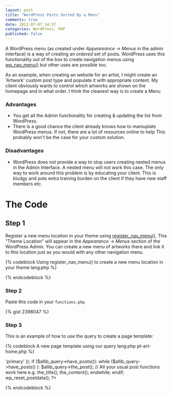 ```yaml
---
layout: post
title: "WordPress Posts Sorted By a Menu"
comments: true
date: 2012-07-07 14:37
categories: WordPress, PHP
published: false
---
```


A WordPress menu (as created under *Appeareance -> Menus* in the admin interface) is a way of creating an *ordered* set of posts. WordPress uses this functionality out of the box to create navigation menus using [wp_nav_menu()](http://codex.wordpress.org/Function_Reference/wp_nav_menu) but other uses are possible too.

As an example, when creating an website for an artist, I might create an 'Artwork' custom post type and populate it with appropriate content. My client obviously wants to control which artworks are shown on the homepage and in what order. I think the cleanest way is to create a Menu

### Advantages

* You get all the Admin functionality for creating & updating the list from WordPress.
* There is a good chance the client already knows how to maniuplate WordPress menus. If not, there are a lot of resources online to help This probably won't be the case for your custom solution.

### Disadvantages

* WordPress does not provide a way to stop users creating nested menus in the Admin Interface. A nested menu will not work this case. The only way to work around this problem is by educating your client. This is kludgy and puts extra training burden on the client if they have new staff members etc.

# The Code

## Step 1

Register a new menu location in your theme using [register_nav_menu()](http://codex.wordpress.org/Template_Tags/register_nav_menu). This "Theme Location" will appear in the *Appearance  -> Menus* section of the WordPress Admin. You can create a new menu of artworks there and link it to this location just as you would with any other navigation menu.

{% codeblock Using register_nav_menu() to create a new menu location in your theme lang:php %}
<?php
  register_nav_menu('artworks', 'Homepage Artworks');
?>
{% endcodeblock %}

### Step 2

 Paste this code in your ```functions.php```

{% gist 2398047 %}

### Step 3
This is an example of how to use the query to create a page template:

{% codeblock A new page template using our query lang:php pt-art-home.php %}
<?php
/**
* Template Name: Artworks Homepage
*/
?>

<?php get_header(); ?>

<?php
  $allib_query = allib_get_posts_from_menu(array(
              'theme_location' => 'primary'
          ));

  if ($allib_query->have_posts()):
    while ($allib_query->have_posts() ): $allib_query->the_post();
      // All your usual post functions work here e.g.
      the_title();
      the_content();
    endwhile;
  endif;

  wp_reset_postdata();
?>

<?php get_sidebar(); ?>
<?php get_footer(); ?>
{% endcodeblock %}